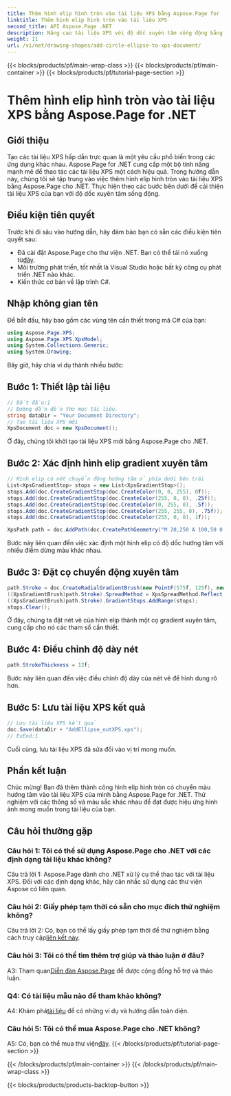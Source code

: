 ```yaml
---
title: Thêm hình elip hình tròn vào tài liệu XPS bằng Aspose.Page for .NET
linktitle: Thêm hình elip hình tròn vào tài liệu XPS
second_title: API Aspose.Page .NET
description: Nâng cao tài liệu XPS với độ dốc xuyên tâm sống động bằng Aspose.Page for .NET. Hãy làm theo hướng dẫn từng bước của chúng tôi để có được hiệu ứng hình ảnh ấn tượng.
weight: 11
url: /vi/net/drawing-shapes/add-circle-ellipse-to-xps-document/
---
```


{{< blocks/products/pf/main-wrap-class >}}
{{< blocks/products/pf/main-container >}}
{{< blocks/products/pf/tutorial-page-section >}}

# Thêm hình elip hình tròn vào tài liệu XPS bằng Aspose.Page for .NET

## Giới thiệu

Tạo các tài liệu XPS hấp dẫn trực quan là một yêu cầu phổ biến trong các ứng dụng khác nhau. Aspose.Page for .NET cung cấp một bộ tính năng mạnh mẽ để thao tác các tài liệu XPS một cách hiệu quả. Trong hướng dẫn này, chúng tôi sẽ tập trung vào việc thêm hình elip hình tròn vào tài liệu XPS bằng Aspose.Page cho .NET. Thực hiện theo các bước bên dưới để cải thiện tài liệu XPS của bạn với độ dốc xuyên tâm sống động.

## Điều kiện tiên quyết

Trước khi đi sâu vào hướng dẫn, hãy đảm bảo bạn có sẵn các điều kiện tiên quyết sau:

-  Đã cài đặt Aspose.Page cho thư viện .NET. Bạn có thể tải nó xuống từ[đây](https://releases.aspose.com/page/net/).
- Môi trường phát triển, tốt nhất là Visual Studio hoặc bất kỳ công cụ phát triển .NET nào khác.
- Kiến thức cơ bản về lập trình C#.

## Nhập không gian tên

Để bắt đầu, hãy bao gồm các vùng tên cần thiết trong mã C# của bạn:

```csharp
using Aspose.Page.XPS;
using Aspose.Page.XPS.XpsModel;
using System.Collections.Generic;
using System.Drawing;
```

Bây giờ, hãy chia ví dụ thành nhiều bước:

## Bước 1: Thiết lập tài liệu

```csharp
// Bắt đầu:1
// Đường dẫn đến thư mục tài liệu.
string dataDir = "Your Document Directory";
// Tạo tài liệu XPS mới
XpsDocument doc = new XpsDocument();
```

Ở đây, chúng tôi khởi tạo tài liệu XPS mới bằng Aspose.Page cho .NET.

## Bước 2: Xác định hình elip gradient xuyên tâm

```csharp
// Hình elip có nét chuyển động hướng tâm ở phía dưới bên trái
List<XpsGradientStop> stops = new List<XpsGradientStop>();
stops.Add(doc.CreateGradientStop(doc.CreateColor(0, 0, 255), 0f));
stops.Add(doc.CreateGradientStop(doc.CreateColor(255, 0, 0), .25f));
stops.Add(doc.CreateGradientStop(doc.CreateColor(0, 255, 0), .5f));
stops.Add(doc.CreateGradientStop(doc.CreateColor(255, 255, 0), .75f));
stops.Add(doc.CreateGradientStop(doc.CreateColor(255, 0, 0), 1f));

XpsPath path = doc.AddPath(doc.CreatePathGeometry("M 20,250 A 100,50 0 1 1 220,250 100,50 0 1 1 20,250"));
```

Bước này liên quan đến việc xác định một hình elip có độ dốc hướng tâm với nhiều điểm dừng màu khác nhau.

## Bước 3: Đặt cọ chuyển động xuyên tâm

```csharp
path.Stroke = doc.CreateRadialGradientBrush(new PointF(575f, 125f), new PointF(575f, 100f), 75f, 50f);
((XpsGradientBrush)path.Stroke).SpreadMethod = XpsSpreadMethod.Reflect;
((XpsGradientBrush)path.Stroke).GradientStops.AddRange(stops);
stops.Clear();
```

Ở đây, chúng ta đặt nét vẽ của hình elip thành một cọ gradient xuyên tâm, cung cấp cho nó các tham số cần thiết.

## Bước 4: Điều chỉnh độ dày nét

```csharp
path.StrokeThickness = 12f;
```

Bước này liên quan đến việc điều chỉnh độ dày của nét vẽ để hình dung rõ hơn.

## Bước 5: Lưu tài liệu XPS kết quả

```csharp
// Lưu tài liệu XPS kết quả
doc.Save(dataDir + "AddEllipse_outXPS.xps");
// ExEnd:1
```

Cuối cùng, lưu tài liệu XPS đã sửa đổi vào vị trí mong muốn.

## Phần kết luận

Chúc mừng! Bạn đã thêm thành công hình elip hình tròn có chuyển màu hướng tâm vào tài liệu XPS của mình bằng Aspose.Page for .NET. Thử nghiệm với các thông số và màu sắc khác nhau để đạt được hiệu ứng hình ảnh mong muốn trong tài liệu của bạn.

## Câu hỏi thường gặp

### Câu hỏi 1: Tôi có thể sử dụng Aspose.Page cho .NET với các định dạng tài liệu khác không?

Câu trả lời 1: Aspose.Page dành cho .NET xử lý cụ thể thao tác với tài liệu XPS. Đối với các định dạng khác, hãy cân nhắc sử dụng các thư viện Aspose có liên quan.

### Câu hỏi 2: Giấy phép tạm thời có sẵn cho mục đích thử nghiệm không?

 Câu trả lời 2: Có, bạn có thể lấy giấy phép tạm thời để thử nghiệm bằng cách truy cập[liên kết này](https://purchase.aspose.com/temporary-license/).

### Câu hỏi 3: Tôi có thể tìm thêm trợ giúp và thảo luận ở đâu?

 A3: Tham quan[Diễn đàn Aspose.Page](https://forum.aspose.com/c/page/39) để được cộng đồng hỗ trợ và thảo luận.

### Q4: Có tài liệu mẫu nào để tham khảo không?

 A4: Khám phá[tài liệu](https://reference.aspose.com/page/net/) để có những ví dụ và hướng dẫn toàn diện.

### Câu hỏi 5: Tôi có thể mua Aspose.Page cho .NET không?

 A5: Có, bạn có thể mua thư viện[đây](https://purchase.aspose.com/buy).
{{< /blocks/products/pf/tutorial-page-section >}}

{{< /blocks/products/pf/main-container >}}
{{< /blocks/products/pf/main-wrap-class >}}

{{< blocks/products/products-backtop-button >}}
